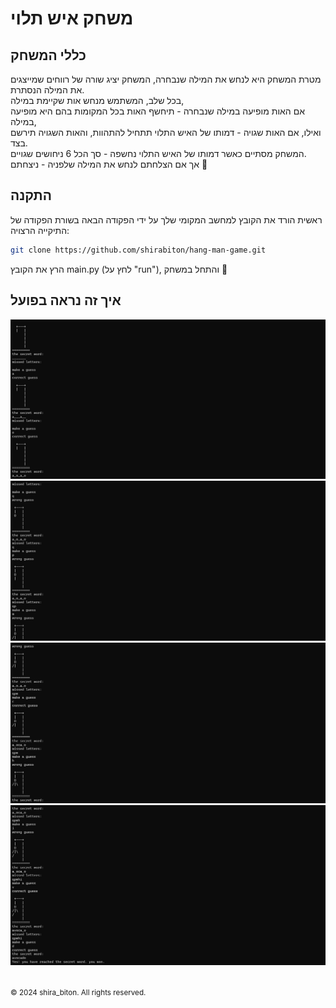 # משחק איש תלוי
## כללי המשחק
מטרת המשחק היא לנחש את המילה שנבחרה, המשחק יציג שורה של רווחים שמייצגים את המילה הנסתרת.<br>
בכל שלב, המשתמש מנחש אות שקיימת במילה,<br>
אם האות מופיעה במילה שנבחרה - תיחשף האות בכל המקומות בהם היא מופיעה במילה,<br>
ואילו, אם האות שגויה - דמותו של האיש התלוי תתחיל להתהוות, והאות השגויה תירשם בצד.<br>
המשחק מסתיים כאשר דמותו של האיש התלוי נחשפה - סך הכל 6 ניחושים שגויים.<br>
אך אם הצלחתם לנחש את המילה שלפניה - ניצחתם 🏅<br>

## התקנה
ראשית הורד את הקובץ למחשב המקומי שלך על ידי הפקודה הבאה בשורת הפקודה של התיקייה הרצויה:

```bash
git clone https://github.com/shirabiton/hang-man-game.git
```
הרץ את הקובץ main.py (לחץ על "run"), והתחל במשחק 🏁


## איך זה נראה בפועל
![hang man game](Screenshots/1.png)
![hang man game](Screenshots/2.png)
![hang man game](Screenshots/3.png)
![hang man game](Screenshots/4.png) <br><br>

<small>© 2024 shira_biton. All rights reserved.</small>


